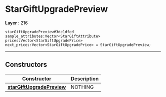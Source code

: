 # StarGiftUpgradePreview

**Layer** : 216

```tl
starGiftUpgradePreview#3de1dfed sample_attributes:Vector<StarGiftAttribute> prices:Vector<StarGiftUpgradePrice> next_prices:Vector<StarGiftUpgradePrice> = StarGiftUpgradePreview;
```

---

## Constructors

| Constructor | Description |
| :---: | :--- |
| [**starGiftUpgradePreview**](constructor/starGiftUpgradePreview) | NOTHING |